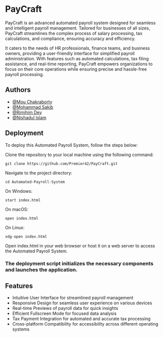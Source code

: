 # PayCraft

PayCraft is an advanced automated payroll system designed for seamless and intelligent payroll management. Tailored for businesses of all sizes, PayCraft streamlines the complex process of salary processing, tax calculations, and compliance, ensuring accuracy and efficiency. 

It caters to the needs of HR professionals, finance teams, and business owners, providing a user-friendly interface for simplified payroll administration. With features such as automated calculations, tax filing assistance, and real-time reporting, PayCraft empowers organizations to focus on their core operations while ensuring precise and hassle-free payroll processing.


## Authors

- [@Mou Chakraborty](https://www.github.com/Mou-Chakraborty)
- [@Mohammad Sakib](https://www.github.com/sakibskb143)
- [@Rimjhim Dey](https://www.github.com/RimjhimD)
- [@Nishadul Islam](https://www.github.com/shinzuu)


## Deployment

To deploy this Automated Payroll System, follow the steps below:

Clone the repository to your local machine using the following command:
```
git clone https://github.com/Premier42/PayCraft.git
```
Navigate to the project directory:
```
cd Automated-Payroll-System 
```
On Windows:

```
start index.html
```
On macOS:
```
open index.html
```
On Linux:
```
xdg-open index.html
```
Open index.html in your web browser or host it on a web server to access the Automated Payroll System.

### The deployment script initializes the necessary components and launches the application. 
## Features

- Intuitive User Interface for streamlined payroll management
- Responsive Design for seamless user experience on various devices
- Real-time Previews of payroll data for quick insights
- Efficient Fullscreen Mode for focused data analysis
- Tax Payment Integration for automated and accurate tax processing
- Cross-platform Compatibility for accessibility across different operating systems
